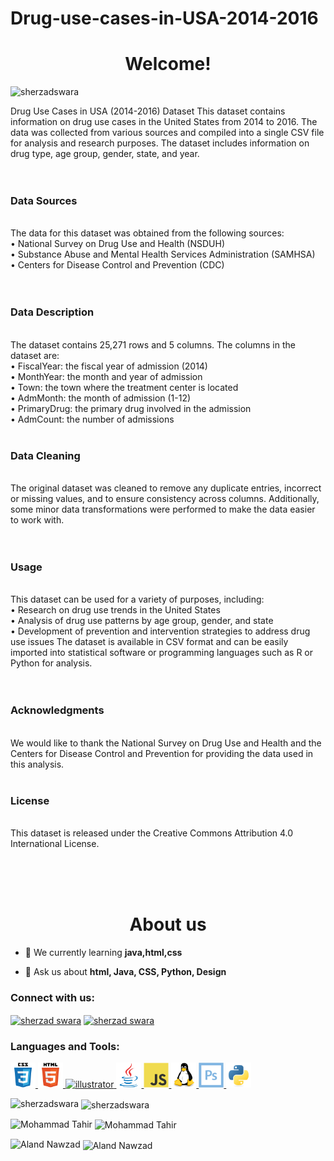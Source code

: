 # Drug-use-cases-in-USA-2014-2016




<h1 align="center">Welcome!</h1>
<p align="left"> <img src="https://komarev.com/ghpvc/?username=Statistic-GB&label=Profile%20views&color=0e75b6&style=flat" alt="sherzadswara" /> </p>


  Drug Use Cases in USA (2014-2016) Dataset
This dataset contains information on drug use cases in the United States from 2014 to 2016. The data was collected from various sources and compiled into a single CSV file for analysis and research purposes. The dataset includes information on drug type, age group, gender, state, and year.
<br><br><br>
<h3>
Data Sources
  </h3>
<br>
The data for this dataset was obtained from the following sources:
<br>
•	National Survey on Drug Use and Health (NSDUH)
<br>
•	Substance Abuse and Mental Health Services Administration (SAMHSA)
<br>
•	Centers for Disease Control and Prevention (CDC)
<br><br><br>

<h3>
Data Description</h3>
<br>
The dataset contains 25,271 rows and 5 columns. The columns in the dataset are:
<br>
•	FiscalYear: the fiscal year of admission (2014)
<br>
•	MonthYear: the month and year of admission
<br>
•	Town: the town where the treatment center is located
<br>
•	AdmMonth: the month of admission (1-12)
<br>
•	PrimaryDrug: the primary drug involved in the admission
<br>
•	AdmCount: the number of admissions
<br><br>
<h3>
Data Cleaning</h3>
<br>
The original dataset was cleaned to remove any duplicate entries, incorrect or missing values, and to ensure consistency across columns. Additionally, some minor data transformations were performed to make the data easier to work with.
<br><br><br>
<h3>
Usage</h3>
<br>
This dataset can be used for a variety of purposes, including:
<br>
•	Research on drug use trends in the United States
<br>
•	Analysis of drug use patterns by age group, gender, and state
<br>
•	Development of prevention and intervention strategies to address drug use issues
The dataset is available in CSV format and can be easily imported into statistical software or programming languages such as R or Python for analysis.
<br><br><br>
<h3>
Acknowledgments</h3>
<br>
We would like to thank the National Survey on Drug Use and Health and the Centers for Disease Control and Prevention for providing the data used in this analysis.
<br><br>

<h3>
License</h3>
<br>
This dataset is released under the Creative Commons Attribution 4.0 International License.

<br><br><br>
<h1 align="center">About us </h1>

- 🌱 We currently learning **java,html,css**

- 💬 Ask us about **html, Java, CSS, Python, Design**



<h3 align="left">Connect with us:</h3>
<p align="left">
<a href="https://fb.com/sherzad swara" target="blank"><img align="center" src="https://raw.githubusercontent.com/rahuldkjain/github-profile-readme-generator/master/src/images/icons/Social/facebook.svg" alt="sherzad swara" height="30" width="40" /></a>
<a href="https://instagram.com/sherzad swara" target="blank"><img align="center" src="https://raw.githubusercontent.com/rahuldkjain/github-profile-readme-generator/master/src/images/icons/Social/instagram.svg" alt="sherzad swara" height="30" width="40" /></a>
</p>

<h3 align="left">Languages and Tools:</h3>
<p align="left"> <a href="https://www.w3schools.com/css/" target="_blank" rel="noreferrer"> <img src="https://raw.githubusercontent.com/devicons/devicon/master/icons/css3/css3-original-wordmark.svg" alt="css3" width="40" height="40"/> </a> <a href="https://www.w3.org/html/" target="_blank" rel="noreferrer"> <img src="https://raw.githubusercontent.com/devicons/devicon/master/icons/html5/html5-original-wordmark.svg" alt="html5" width="40" height="40"/> </a> <a href="https://www.adobe.com/in/products/illustrator.html" target="_blank" rel="noreferrer"> <img src="https://www.vectorlogo.zone/logos/adobe_illustrator/adobe_illustrator-icon.svg" alt="illustrator" width="40" height="40"/> </a> <a href="https://www.java.com" target="_blank" rel="noreferrer"> <img src="https://raw.githubusercontent.com/devicons/devicon/master/icons/java/java-original.svg" alt="java" width="40" height="40"/> </a> <a href="https://developer.mozilla.org/en-US/docs/Web/JavaScript" target="_blank" rel="noreferrer"> <img src="https://raw.githubusercontent.com/devicons/devicon/master/icons/javascript/javascript-original.svg" alt="javascript" width="40" height="40"/> </a> <a href="https://www.linux.org/" target="_blank" rel="noreferrer"> <img src="https://raw.githubusercontent.com/devicons/devicon/master/icons/linux/linux-original.svg" alt="linux" width="40" height="40"/> </a> <a href="https://www.photoshop.com/en" target="_blank" rel="noreferrer"> <img src="https://raw.githubusercontent.com/devicons/devicon/master/icons/photoshop/photoshop-line.svg" alt="photoshop" width="40" height="40"/> </a> <a href="https://www.python.org" target="_blank" rel="noreferrer"> <img src="https://raw.githubusercontent.com/devicons/devicon/master/icons/python/python-original.svg" alt="python" width="40" height="40"/> </a> </p>

<p><img align="left" src="https://github-readme-stats.vercel.app/api/top-langs?username=sherzadswara&show_icons=true&locale=en&layout=compact" alt="sherzadswara" /></p>
<p>&nbsp;<img align="center" src="https://github-readme-stats.vercel.app/api?username=sherzadswara&show_icons=true&locale=en" alt="sherzadswara" /></p>


<p><img align="left" src="https://github-readme-stats.vercel.app/api/top-langs?username=m7amad-t&show_icons=true&locale=en&layout=compact" alt="Mohammad Tahir" /></p>
<p>&nbsp;<img align="center" src="https://github-readme-stats.vercel.app/api?username=m7amad-t&show_icons=true&locale=en" alt="Mohammad Tahir" /></p>

<p><img align="left" src="https://github-readme-stats.vercel.app/api/top-langs?username=AlandNawzad&show_icons=true&locale=en&layout=compact" alt="Aland Nawzad" /></p>
<p>&nbsp;<img align="center" src="https://github-readme-stats.vercel.app/api?username=AlandNawzad&show_icons=true&locale=en" alt="Aland Nawzad" /></p>



